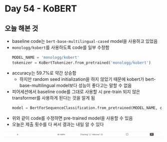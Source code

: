 # Day 54 - KoBERT

## 오늘 해본 것

* baseline code는 ```bert-base-multilingual-cased``` model을 사용하고 있었음
* ```monologg/kobert```를 사용하도록 code를 일부 수정함
  ```Python
  MODEL_NAME = 'monologg/kobert'
  tokenizer = KoBertTokenizer.from_pretrained('monologg/kobert')
  ```
* accuracy는 59.7%로 약간 상승함
  * 하지만 random seed initialization을 하지 않았기 때문에 kobert가 bert-base-multilingual model보다 성능이 좋다고는 말할 수 없음
* 피어세션에서 baseline code를 그대로 사용할 시 pre-train 되지 않은 transformer를 사용하게 된다는 것을 알게 됨
    ```Python
    model = BertForSequenceClassification.from_pretrained(MODEL_NAME, config=bert_config) 
    ```
* 위와 같이 code를 수정하면 pre-trained model을 사용할 수 있음
* 오늘은 제출 횟수를 다 써서 결과는 내일 알 수 있다

![accuracy](./img/day54Accuracy.png)